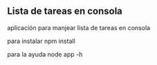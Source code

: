## Lista de tareas en consola

aplicación para manjear lista de tareas en consola

para instalar npm install

para la ayuda
node app -h